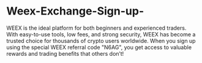# Weex-Exchange-Sign-up-
WEEX is the ideal platform for both beginners and experienced traders. With easy-to-use tools, low fees, and strong security, WEEX has become a trusted choice for thousands of crypto users worldwide. When you sign up using the special WEEX referral code "N6AG", you get access to valuable rewards and trading benefits that others don’t!
